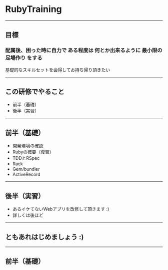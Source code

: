 # **Ruby**Training

----


## 目標
### 配属後、困った時に自力で ある程度は 何とか出来るように **最小限の足場作り** をする

基礎的なスキルセットを会得してお持ち帰り頂きたい

----


## この研修でやること

- 前半（基礎）
- 後半（実習）

---

## 前半（基礎）

- 開発環境の確認
- Rubyの概要（復習）
- TDDとRSpec
- Rack
- Gem/bundler
- ActiveRecord

---

## 後半（実習）

- あるイケてないWebアプリを改修して頂きます :)
- 詳しくは後ほど

---

## ともあれはじめましょう :)

----

## 前半（基礎）


